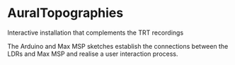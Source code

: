 # AuralTopographies
Interactive installation that complements the TRT recordings

The Arduino and Max MSP sketches establish the connections between the LDRs and Max MSP and realise a user interaction process.
